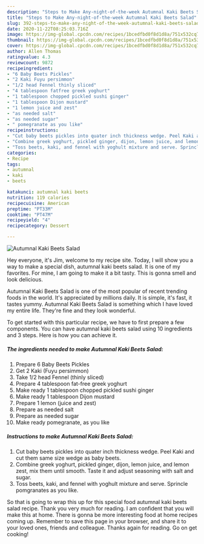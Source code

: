 ```yaml
---
description: "Steps to Make Any-night-of-the-week Autumnal Kaki Beets Salad"
title: "Steps to Make Any-night-of-the-week Autumnal Kaki Beets Salad"
slug: 392-steps-to-make-any-night-of-the-week-autumnal-kaki-beets-salad
date: 2020-11-22T08:25:03.716Z
image: https://img-global.cpcdn.com/recipes/1bcedfbd0f8d1d8a/751x532cq70/autumnal-kaki-beets-salad-recipe-main-photo.jpg
thumbnail: https://img-global.cpcdn.com/recipes/1bcedfbd0f8d1d8a/751x532cq70/autumnal-kaki-beets-salad-recipe-main-photo.jpg
cover: https://img-global.cpcdn.com/recipes/1bcedfbd0f8d1d8a/751x532cq70/autumnal-kaki-beets-salad-recipe-main-photo.jpg
author: Allen Thomas
ratingvalue: 4.3
reviewcount: 9872
recipeingredient:
- "6 Baby Beets Pickles"
- "2 Kaki Fuyu persimmon"
- "1/2 head Fennel thinly sliced"
- "4 tablespoon fatfree greek yoghurt"
- "1 tablespoon chopped pickled sushi ginger"
- "1 tablespoon Dijon mustard"
- "1 lemon juice and zest"
- "as needed salt"
- "as needed sugar"
- " pomegranate as you like"
recipeinstructions:
- "Cut baby beets pickles into quater inch thickness wedge. Peel Kaki and cut them same size wedge as baby beets."
- "Combine greek yoghurt, pickled ginger, dijon, lemon juice, and lemon zest, mix them until smooth. Taste it and adjust seasoning with salt and sugar."
- "Toss beets, kaki, and fennel with yoghult mixture and serve. Sprincle pomgranates as you like."
categories:
- Recipe
tags:
- autumnal
- kaki
- beets

katakunci: autumnal kaki beets 
nutrition: 119 calories
recipecuisine: American
preptime: "PT33M"
cooktime: "PT47M"
recipeyield: "4"
recipecategory: Dessert

---
```



![Autumnal Kaki Beets Salad](https://img-global.cpcdn.com/recipes/1bcedfbd0f8d1d8a/751x532cq70/autumnal-kaki-beets-salad-recipe-main-photo.jpg)

Hey everyone, it's Jim, welcome to my recipe site. Today, I will show you a way to make a special dish, autumnal kaki beets salad. It is one of my favorites. For mine, I am going to make it a bit tasty. This is gonna smell and look delicious.

Autumnal Kaki Beets Salad is one of the most popular of recent trending foods in the world. It's appreciated by millions daily. It is simple, it's fast, it tastes yummy. Autumnal Kaki Beets Salad is something which I have loved my entire life. They're fine and they look wonderful.




To get started with this particular recipe, we have to first prepare a few components. You can have autumnal kaki beets salad using 10 ingredients and 3 steps. Here is how you can achieve it.

<!--inarticleads1-->

##### The ingredients needed to make Autumnal Kaki Beets Salad:

1. Prepare 6 Baby Beets Pickles
1. Get 2 Kaki (Fuyu persimmon)
1. Take 1/2 head Fennel (thinly sliced)
1. Prepare 4 tablespoon fat-free greek yoghurt
1. Make ready 1 tablespoon chopped pickled sushi ginger
1. Make ready 1 tablespoon Dijon mustard
1. Prepare 1 lemon (juice and zest)
1. Prepare as needed salt
1. Prepare as needed sugar
1. Make ready  pomegranate, as you like




<!--inarticleads2-->

##### Instructions to make Autumnal Kaki Beets Salad:

1. Cut baby beets pickles into quater inch thickness wedge. Peel Kaki and cut them same size wedge as baby beets.
1. Combine greek yoghurt, pickled ginger, dijon, lemon juice, and lemon zest, mix them until smooth. Taste it and adjust seasoning with salt and sugar.
1. Toss beets, kaki, and fennel with yoghult mixture and serve. Sprincle pomgranates as you like.




So that is going to wrap this up for this special food autumnal kaki beets salad recipe. Thank you very much for reading. I am confident that you will make this at home. There is gonna be more interesting food at home recipes coming up. Remember to save this page in your browser, and share it to your loved ones, friends and colleague. Thanks again for reading. Go on get cooking!
